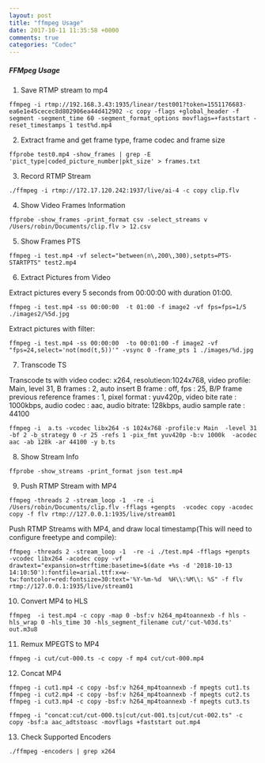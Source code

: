 ```yaml
---
layout: post
title: "ffmpeg Usage"
date: 2017-10-11 11:35:58 +0000
comments: true
categories: "Codec"
---
```


##### FFMpeg Usage



1. Save RTMP stream to mp4

```
ffmpeg -i rtmp://192.168.3.43:1935/linear/test001?token=1551176683-ea6e1e45cecec8d802906ea44d412902 -c copy -flags +global_header -f segment -segment_time 60 -segment_format_options movflags=+faststart -reset_timestamps 1 test%d.mp4
```


2. Extract frame and get frame type, frame codec and frame size

```
ffprobe test0.mp4 -show_frames | grep -E 'pict_type|coded_picture_number|pkt_size' > frames.txt
```

3. Record RTMP Stream

```
./ffmpeg -i rtmp://172.17.120.242:1937/live/ai-4 -c copy clip.flv
```

4. Show Video Frames Information

```
ffprobe -show_frames -print_format csv -select_streams v /Users/robin/Documents/clip.flv > 12.csv
```

5. Show Frames PTS

```
ffmpeg -i test.mp4 -vf select="between(n\,200\,300),setpts=PTS-STARTPTS" test2.mp4
```

6. Extract Pictures from Video

Extract pictures every 5 seconds from 00:00:00 with duration 01:00. 

```
ffmpeg -i test.mp4 -ss 00:00:00  -t 01:00 -f image2 -vf fps=fps=1/5 ./images2/%5d.jpg
```

Extract pictures with filter:
```
ffmpeg -i test.mp4 -ss 00:00:00  -to 00:01:00 -f image2 -vf "fps=24,select='not(mod(t,5))'" -vsync 0 -frame_pts 1 ./images/%d.jpg
````

7. Transcode TS

Transcode ts with video codec: x264, resolutieon:1024x768, video profile: Main, level 31, B frames : 2,  auto insert B frame : off, fps : 25, B/P 
frame previous reference frames : 1, pixel format : yuv420p, video bite rate : 1000kbps, audio codec : aac, audio bitrate: 128kbps, audio sample rate : 44100

```
ffmpeg -i  a.ts -vcodec libx264 -s 1024x768 -profile:v Main  -level 31 -bf 2 -b_strategy 0 -r 25 -refs 1 -pix_fmt yuv420p -b:v 1000k  -acodec aac -ab 128k -ar 44100 -y b.ts
```

8. Show Stream Info

```
ffprobe -show_streams -print_format json test.mp4
```

9. Push RTMP Stream with MP4

```
ffmpeg -threads 2 -stream_loop -1  -re -i /Users/robin/Documents/clip.flv -fflags +genpts  -vcodec copy -acodec copy -f flv rtmp://127.0.0.1:1935/live/stream01
```

Push RTMP Streams with MP4, and draw local timestamp(This will need to configure freetype and compile):
```
ffmpeg -threads 2 -stream_loop -1  -re -i ./test.mp4 -fflags +genpts  -vcodec libx264 -acodec copy -vf drawtext="expansion=strftime:basetime=$(date +%s -d '2018-10-13 14:10:50'):fontfile=arial.ttf:x=w-tw:fontcolor=red:fontsize=30:text='%Y-%m-%d  %H\\:%M\\: %S" -f flv rtmp://127.0.0.1:1935/live/stream01
```

10. Convert MP4 to HLS

```
ffmpeg  -i test.mp4 -c copy -map 0 -bsf:v h264_mp4toannexb -f hls -hls_wrap 0 -hls_time 30 -hls_segment_filename cut/'cut-%03d.ts' out.m3u8
```

11. Remux MPEGTS to MP4

```
ffmpeg -i cut/cut-000.ts -c copy -f mp4 cut/cut-000.mp4
```

12. Concat MP4

```
ffmpeg -i cut1.mp4 -c copy -bsf:v h264_mp4toannexb -f mpegts cut1.ts
ffmpeg -i cut2.mp4 -c copy -bsf:v h264_mp4toannexb -f mpegts cut2.ts
ffmpeg -i cut3.mp4 -c copy -bsf:v h264_mp4toannexb -f mpegts cut3.ts

ffmpeg -i "concat:cut/cut-000.ts|cut/cut-001.ts|cut/cut-002.ts" -c copy -bsf:a aac_adtstoasc -movflags +faststart out.mp4
```

13. Check Supported Encoders

```
./ffmpeg -encoders | grep x264
```
